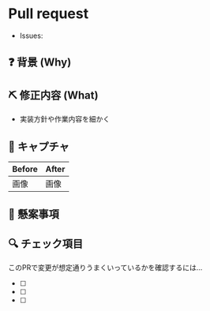 # Pull request

- Issues: 

## :question: 背景 (Why)

## :pick: 修正内容 (What)

- 実装方針や作業内容を細かく

## :camera_flash: キャプチャ

Before|After
------|-----
画像|画像

## :eyes: 懸案事項

## :mag: チェック項目

このPRで変更が想定通りうまくいっているかを確認するには...

- [ ]
- [ ]
- [ ]
